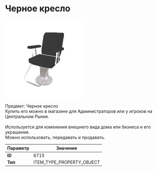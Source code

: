 # Черное кресло

![Item Image](../img/6715.webp?raw=true)

Предмет: Черное кресло<br>Купить его можно в магазине для Администраторов или у игроков на Центральном Рынке.<br><br>Используется для изменения внешнего вида дома или бизнеса и его украшения.<br>Можно использовать, передавать и продавать.


| Параметр | Значение |
|----------|----------|
| **ID** | 6715 |
| **Тип** | ITEM_TYPE_PROPERTY_OBJECT |

